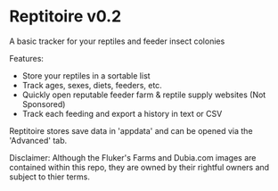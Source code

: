 # Reptitoire v0.2
A basic tracker for your reptiles and feeder insect colonies

Features:
- Store your reptiles in a sortable list
- Track ages, sexes, diets, feeders, etc.
- Quickly open reputable feeder farm & reptile supply websites (Not Sponsored)
- Track each feeding and export a history in text or CSV

Reptitoire stores save data in 'appdata' and can be opened via the 'Advanced' tab.

Disclaimer: Although the Fluker's Farms and Dubia.com images are contained within this repo, they are owned by their rightful owners and subject to thier terms.

